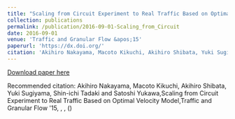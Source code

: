 ```yaml
---
title: "Scaling from Circuit Experiment to Real Traffic Based on Optimal Velocity Model"
collection: publications
permalink: /publication/2016-09-01-Scaling_from_Circuit
date: 2016-09-01
venue: 'Traffic and Granular Flow &apos;15'
paperurl: 'https://dx.doi.org/'
citation: 'Akihiro Nakayama, Macoto Kikuchi, Akihiro Shibata, Yuki Sugiyama, Shin-ichi Tadaki and Satoshi Yukawa,Scaling from Circuit Experiment to Real Traffic Based on Optimal Velocity Model,Traffic and Granular Flow &apos;15, <b></b>, , ()'
---
```


<a href='https://dx.doi.org/'>Download paper here</a>

Recommended citation: Akihiro Nakayama, Macoto Kikuchi, Akihiro Shibata, Yuki Sugiyama, Shin-ichi Tadaki and Satoshi Yukawa,Scaling from Circuit Experiment to Real Traffic Based on Optimal Velocity Model,Traffic and Granular Flow '15, <b></b>, , ()